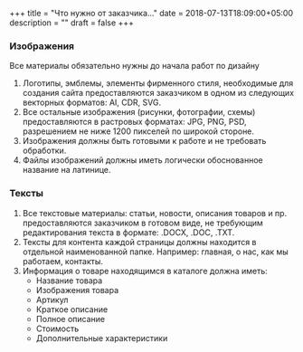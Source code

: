 +++
title = "Что нужно от заказчика..."
date = 2018-07-13T18:09:00+05:00
description = ""
draft = false
+++
### Изображения 

Все материалы обязательно нужны до начала работ по дизайну
1. Логотипы, эмблемы, элементы фирменного стиля, необходимые для создания сайта предоставляются заказчиком в одном из следующих векторных форматов: AI, CDR, SVG.
2.  Все остальные изображения (рисунки, фотографии, схемы) предоставляются в растровых форматах:  JPG, PNG, PSD, разрешением  не ниже 1200 пикселей по широкой стороне.
3.  Изображения должны быть готовыми к работе и не требовать обработки. 
4.  Файлы изображений должны иметь логически обоснованное название на латинице. 

### Тексты
1. Все текстовые материалы: статьи, новости, описания товаров и пр. предоставляются заказчиком в готовом виде, не требующим редактирования текста в формате: .DOCX, .DOC, .TXT.
2. Тексты для контента каждой страницы должны находится в отдельной наименованной папке. Например: главная, о нас, как мы работаем, контакты.
3. Информация о товаре находящимся в каталоге должна иметь:    
    * Название товара
    * Изображения товара
    * Артикул
    * Краткое описание
    * Полное описание
    * Стоимость
    * Дополнительные характеристики



